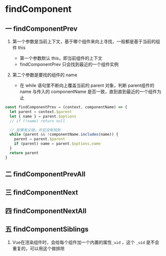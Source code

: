 # findComponent


## 一 findComponentPrev

1. 第一个参数是当前上下文，基于哪个组件来向上寻找，一般都是基于当前的组件 this
	- 第一个参数默认 this，即当前组件的上下文
	- findComponentPrev 只会找到最近的一个组件实例

2. 第二个参数是要找的组件的 name
	- 在 while 语句里不断向上覆盖当前的 parent 对象，判断 parent组件的 name 与传入的 componentName 是否一致，直到直到最近的一个组件为止

```js
const findComponentPrev = (context, componentName) => {
  let parent = context.$parent
  let { name } = parent.$options
  // if (!name) return null

  // 如果有父级，并且没有找到
  while (parent && !componentName.includes(name)) {
    parent = parent.$parent
    if (parent) name = parent.$options.name
  }
  return parent
}

```



## 二 findComponentPrevAll



## 三 findComponentNext



## 四 findComponentNextAll



## 五 findComponentSiblings

1. Vue在渲染组件时，会给每个组件加一个内置的属性`_uid` ，这个 `_uid` 是不会重复的，可以用这个做排除